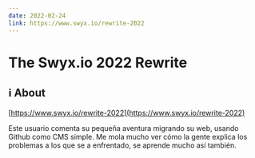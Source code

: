 ```yaml
---
date: 2022-02-24
link: https://www.swyx.io/rewrite-2022
---
```


# The Swyx.io 2022 Rewrite

## ℹ️ About

[https://www.swyx.io/rewrite-2022](https://www.swyx.io/rewrite-2022)

Este usuario comenta su pequeña aventura migrando su web, usando Github como CMS simple. Me mola mucho ver cómo la gente explica los problemas a los que se a enfrentado, se aprende mucho así también.

